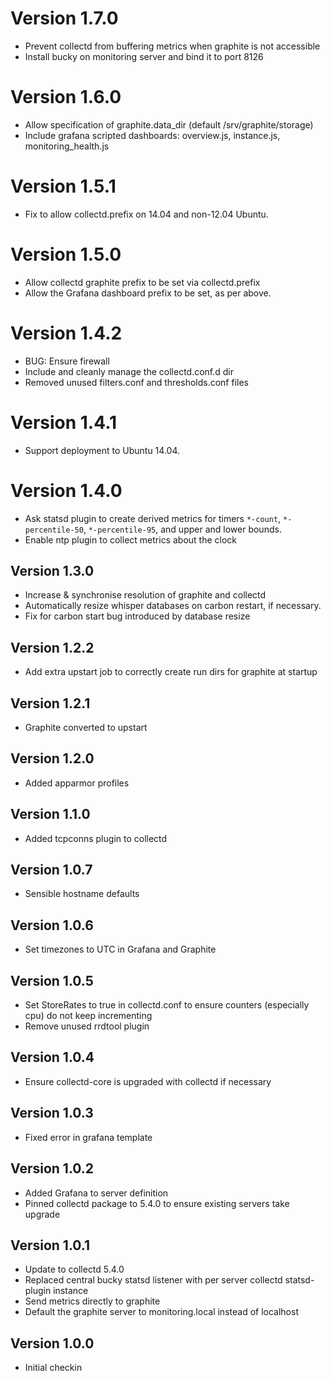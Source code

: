 # Version 1.7.0

* Prevent collectd from buffering metrics when graphite is not accessible
* Install bucky on monitoring server and bind it to port 8126

# Version 1.6.0

* Allow specification of graphite.data_dir (default /srv/graphite/storage)
* Include grafana scripted dashboards: overview.js, instance.js, monitoring_health.js

# Version 1.5.1

* Fix to allow collectd.prefix on 14.04 and non-12.04 Ubuntu.

# Version 1.5.0

* Allow collectd graphite prefix to be set via collectd.prefix
* Allow the Grafana dashboard prefix to be set, as per above.

# Version 1.4.2

* BUG: Ensure firewall
* Include and cleanly manage the collectd.conf.d dir
* Removed unused filters.conf and thresholds.conf files

# Version 1.4.1

* Support deployment to Ubuntu 14.04.

# Version 1.4.0

* Ask statsd plugin to create derived metrics for timers `*-count`,
  `*-percentile-50`, `*-percentile-95`, and upper and lower bounds.
* Enable ntp plugin to collect metrics about the clock

## Version 1.3.0

* Increase & synchronise resolution of graphite and collectd
* Automatically resize whisper databases on carbon restart, if necessary.
* Fix for carbon start bug introduced by database resize

## Version 1.2.2

* Add extra upstart job to correctly create run dirs for graphite at startup

## Version 1.2.1

* Graphite converted to upstart

## Version 1.2.0

* Added apparmor profiles

## Version 1.1.0

* Added tcpconns plugin to collectd

## Version 1.0.7

* Sensible hostname defaults

## Version 1.0.6

* Set timezones to UTC in Grafana and Graphite

## Version 1.0.5

* Set StoreRates to true in collectd.conf to ensure counters (especially cpu) do not keep incrementing
* Remove unused rrdtool plugin

## Version 1.0.4

* Ensure collectd-core is upgraded with collectd if necessary

## Version 1.0.3

* Fixed error in grafana template

## Version 1.0.2

* Added Grafana to server definition
* Pinned collectd package to 5.4.0 to ensure existing servers take upgrade

## Version 1.0.1

* Update to collectd 5.4.0
* Replaced central bucky statsd listener with per server collectd statsd-plugin instance
* Send metrics directly to graphite
* Default the graphite server to monitoring.local instead of localhost

## Version 1.0.0

* Initial checkin

